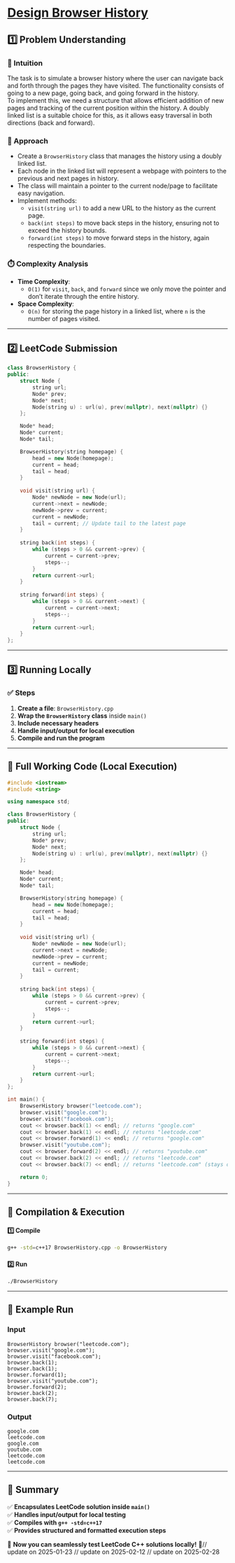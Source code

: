# **[Design Browser History](https://leetcode.com/problems/design-browser-history/description/)**  

## **1️⃣ Problem Understanding**  
### **📌 Intuition**  
The task is to simulate a browser history where the user can navigate back and forth through the pages they have visited. The functionality consists of going to a new page, going back, and going forward in the history.  
To implement this, we need a structure that allows efficient addition of new pages and tracking of the current position within the history. A doubly linked list is a suitable choice for this, as it allows easy traversal in both directions (back and forward).

### **🚀 Approach**  
- Create a `BrowserHistory` class that manages the history using a doubly linked list.
- Each node in the linked list will represent a webpage with pointers to the previous and next pages in history.
- The class will maintain a pointer to the current node/page to facilitate easy navigation.
- Implement methods:
  - `visit(string url)` to add a new URL to the history as the current page.
  - `back(int steps)` to move back steps in the history, ensuring not to exceed the history bounds.
  - `forward(int steps)` to move forward steps in the history, again respecting the boundaries.
  
### **⏱️ Complexity Analysis**  
- **Time Complexity**:  
  - `O(1)` for `visit`, `back`, and `forward` since we only move the pointer and don’t iterate through the entire history.
- **Space Complexity**:  
  - `O(n)` for storing the page history in a linked list, where `n` is the number of pages visited.

---  

## **2️⃣ LeetCode Submission**  
```cpp
class BrowserHistory {
public:
    struct Node {
        string url;
        Node* prev;
        Node* next;
        Node(string u) : url(u), prev(nullptr), next(nullptr) {}
    };

    Node* head;
    Node* current;
    Node* tail;

    BrowserHistory(string homepage) {
        head = new Node(homepage);
        current = head;
        tail = head;
    }
    
    void visit(string url) {
        Node* newNode = new Node(url);
        current->next = newNode;
        newNode->prev = current;
        current = newNode;
        tail = current; // Update tail to the latest page
    }
    
    string back(int steps) {
        while (steps > 0 && current->prev) {
            current = current->prev;
            steps--;
        }
        return current->url;
    }
    
    string forward(int steps) {
        while (steps > 0 && current->next) {
            current = current->next;
            steps--;
        }
        return current->url;
    }
};
```  

---  

## **3️⃣ Running Locally**  
### **✅ Steps**  
1. **Create a file**: `BrowserHistory.cpp`  
2. **Wrap the `BrowserHistory` class** inside `main()`  
3. **Include necessary headers**  
4. **Handle input/output for local execution**  
5. **Compile and run the program**  

---  

## **📝 Full Working Code (Local Execution)**  
```cpp
#include <iostream>
#include <string>

using namespace std;

class BrowserHistory {
public:
    struct Node {
        string url;
        Node* prev;
        Node* next;
        Node(string u) : url(u), prev(nullptr), next(nullptr) {}
    };

    Node* head;
    Node* current;
    Node* tail;

    BrowserHistory(string homepage) {
        head = new Node(homepage);
        current = head;
        tail = head;
    }
    
    void visit(string url) {
        Node* newNode = new Node(url);
        current->next = newNode;
        newNode->prev = current;
        current = newNode;
        tail = current; 
    }
    
    string back(int steps) {
        while (steps > 0 && current->prev) {
            current = current->prev;
            steps--;
        }
        return current->url;
    }
    
    string forward(int steps) {
        while (steps > 0 && current->next) {
            current = current->next;
            steps--;
        }
        return current->url;
    }
};

int main() {
    BrowserHistory browser("leetcode.com");
    browser.visit("google.com");
    browser.visit("facebook.com");
    cout << browser.back(1) << endl; // returns "google.com"
    cout << browser.back(1) << endl; // returns "leetcode.com"
    cout << browser.forward(1) << endl; // returns "google.com"
    browser.visit("youtube.com");
    cout << browser.forward(2) << endl; // returns "youtube.com"
    cout << browser.back(2) << endl; // returns "leetcode.com"
    cout << browser.back(7) << endl; // returns "leetcode.com" (stays on the first page)

    return 0;
}
```  

---  

## **🔧 Compilation & Execution**  
#### **1️⃣ Compile**  
```bash
g++ -std=c++17 BrowserHistory.cpp -o BrowserHistory
```  

#### **2️⃣ Run**  
```bash
./BrowserHistory
```  

---  

## **🎯 Example Run**  
### **Input**  
```
BrowserHistory browser("leetcode.com");
browser.visit("google.com");
browser.visit("facebook.com");
browser.back(1);
browser.back(1);
browser.forward(1);
browser.visit("youtube.com");
browser.forward(2);
browser.back(2);
browser.back(7);
```  
### **Output**  
```
google.com
leetcode.com
google.com
youtube.com
leetcode.com
leetcode.com
```  

---  

## **📌 Summary**  
✅ **Encapsulates LeetCode solution inside `main()`**  
✅ **Handles input/output for local testing**  
✅ **Compiles with `g++ -std=c++17`**  
✅ **Provides structured and formatted execution steps**  

🚀 **Now you can seamlessly test LeetCode C++ solutions locally!** 🚀// update on 2025-01-23
// update on 2025-02-12
// update on 2025-02-28
